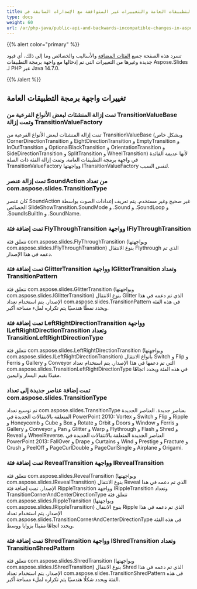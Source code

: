 ```yaml
---
title: واجهة برمجة التطبيقات العامة والتغييرات غير المتوافقة مع الإصدارات السابقة في Aspose.Slides لـ PHP عبر Java 14.7.0
type: docs
weight: 60
url: /ar/php-java/public-api-and-backwards-incompatible-changes-in-aspose-slides-for-java-14-7-0/
---
```


{{% alert color="primary" %}} 

تسرد هذه الصفحة جميع [الفئات المضافة](/slides/ar/php-java/public-api-and-backwards-incompatible-changes-in-aspose-slides-for-java-14-7-0/) والأساليب والخصائص وما إلى ذلك، أي قيود جديدة وغيرها من التغييرات التي تم إدخالها مع واجهة برمجة التطبيقات Aspose.Slides لـ PHP عبر Java 14.7.0.

{{% /alert %}} 
## **تغييرات واجهة برمجة التطبيقات العامة**
### **تمت إزالة المنشئات لبعض الأنواع الفرعية من TransitionValueBase وتمت إزالة TransitionValueFactory**
تمت إزالة المنشئات لبعض الأنواع الفرعية من TransitionValueBase (وبشكل خاص CornerDirectionTransition و EightDirectionTransition و EmptyTransition و InOutTransition و OptionalBlackTransition و OrientationTransition و SideDirectionTransition و SplitTransition و WheelTransition) لأنها عديمة الفائدة في واجهة برمجة التطبيقات العامة. وتمت إزالة الفئة ذات الصلة TransitionValueFactory وواجهتها ITransitionValueFactory لنفس السبب.
### **تمت إزالة عنصر SoundAction من تعداد com.aspose.slides.TransitionType**
كان عنصر SoundAction غير صحيح وغير مستخدم. يتم تعريف إعدادات الصوت بواسطة الخصائص SlideShowTransition.SoundMode و .Sound و .SoundLoop و .SoundIsBuiltIn و .SoundName.
### **تمت إضافة فئة FlyThroughTransition وواجهة IFlyThroughTransition**
تتعلق فئة com.aspose.slides.FlyThroughTransition (وبواجهتها com.aspose.slides.IFlyThroughTransition) بنوع الانتقال Flythrough الذي تم دعمه في هذا الإصدار.
### **تمت إضافة فئة GlitterTransition وواجهة IGlitterTransition وتعداد TransitionPattern**
تتعلق فئة com.aspose.slides.GlitterTransition (وبواجهتها com.aspose.slides.IGlitterTransition) بنوع الانتقال Glitter الذي تم دعمه في هذا الإصدار. 
يتم استخدام تعداد com.aspose.slides.TransitionPattern في هذه الفئة ويحدد نمطًا هندسيًا يتم تكراره لملء مساحة أكبر.
### **تمت إضافة فئة LeftRightDirectionTransition وواجهة ILeftRightDirectionTransition وتعداد TransitionLeftRightDirectionType**
تتعلق فئة com.aspose.slides.LeftRightDirectionTransition (وبواجهتها com.aspose.slides.ILeftRightDirectionTransition) بأنواع الانتقال Switch و Flip و Ferris و Gallery و Conveyor التي تم دعمها في هذا الإصدار.
يتم استخدام تعداد com.aspose.slides.TransitionLeftRightDirectionType في هذه الفئة ويحدد اتجاهًا مقيدًا بقيم اليسار واليمين.
### **تمت إضافة عناصر جديدة إلى تعداد com.aspose.slides.TransitionType**
تم توسيع تعداد com.aspose.slides.TransitionType بعناصر جديدة.
العناصر الجديدة المتعلقة بالانتقالات الجديدة في PowerPoint 2010: Vortex و Switch و Flip و Ripple و Honeycomb و Cube و Box و Rotate و Orbit و Doors و Window و Ferris و Gallery و Conveyor و Pan و Glitter و Warp و Flythrough و Flash و Shred و Reveal و WheelReverse.
العناصر الجديدة المتعلقة بالانتقالات الجديدة في PowerPoint 2013: FallOver و Drape و Curtains و Wind و Prestige و Fracture و Crush و PeelOff و PageCurlDouble و PageCurlSingle و Airplane و Origami.
### **تمت إضافة فئة RevealTransition وواجهة IRevealTransition**
تتعلق فئة com.aspose.slides.RevealTransition (وبواجهتها com.aspose.slides.IRevealTransition) بنوع الانتقال Reveal الذي تم دعمه في هذا الإصدار.
تمت إضافة فئة RippleTransition وواجهة IRippleTransition وتعداد TransitionCornerAndCenterDirectionType 
تتعلق فئة com.aspose.slides.RippleTransition (وبواجهتها com.aspose.slides.IRippleTransition) بنوع الانتقال Ripple الذي تم دعمه في هذا الإصدار.
يتم استخدام تعداد com.aspose.slides.TransitionCornerAndCenterDirectionType في هذه الفئة ويحدد اتجاهًا مقيدًا بزوايا ووسط.
### **تمت إضافة فئة ShredTransition وواجهة IShredTransition وتعداد TransitionShredPattern**
تتعلق فئة com.aspose.slides.ShredTransition (وبواجهتها com.aspose.slides.IShredTransition) بنوع الانتقال Shred الذي تم دعمه في هذا الإصدار.
يتم استخدام تعداد com.aspose.slides.TransitionShredPattern في هذه الفئة ويحدد شكلًا هندسيًا يتم تكراره لملء مساحة أكبر.